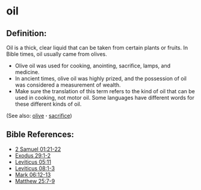 # oil #

## Definition: ##

Oil is a thick, clear liquid that can be taken from certain plants or fruits. In Bible times, oil usually came from olives.

* Olive oil was used for cooking, anointing, sacrifice, lamps, and medicine.
* In ancient times, olive oil was highly prized, and the possession of oil was considered a measurement of wealth.
* Make sure the translation of this term refers to the kind of oil that can be used in cooking, not motor oil. Some languages have different words for these different kinds of oil.

(See also: [olive](../other/olive.md) **·** [sacrifice](../other/sacrifice.md))

## Bible References: ##

* [2 Samuel 01:21-22](https://door43.org/en/bible/notes/2sa/01/21)
* [Exodus 29:1-2](https://door43.org/en/bible/notes/exo/29/01)
* [Leviticus 05:11](https://door43.org/en/bible/notes/lev/05/11)
* [Leviticus 08:1-3](https://door43.org/en/bible/notes/lev/08/01)
* [Mark 06:12-13](https://door43.org/en/bible/notes/mrk/06/12)
* [Matthew 25:7-9](https://door43.org/en/bible/notes/mat/25/07)

